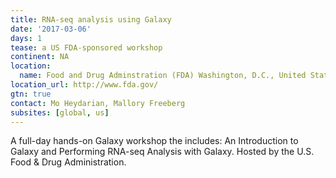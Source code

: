 ```yaml
---
title: RNA-seq analysis using Galaxy
date: '2017-03-06'
days: 1
tease: a US FDA-sponsored workshop
continent: NA
location:
  name: Food and Drug Adminstration (FDA) Washington, D.C., United States
location_url: http://www.fda.gov/
gtn: true
contact: Mo Heydarian, Mallory Freeberg
subsites: [global, us]
---
```

A full-day hands-on Galaxy workshop the includes: An Introduction to Galaxy and Performing RNA-seq Analysis with Galaxy. Hosted by the U.S. Food & Drug Administration.
